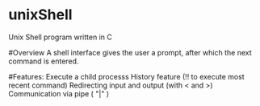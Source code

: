 # unixShell
Unix Shell program written in C 

#Overview
A shell interface gives the user a prompt, after which the next command is entered. 

#Features:
Execute a child processs
History feature (!! to execute most recent command) 
Redirecting input and output (with < and >)
Communication via pipe ( "|" )
